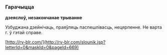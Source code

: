 ### Гарачыцца
**дзеяслоў, незакончанае трыванне**

Узбуджана дзейнічаць, праяўляць паспешлівасць, нецярпенне. Не варта г. ў гэтай справе.

<a rel="author">[http://rv-blr.com/](http://rv-blr.com/slounik.jsp?letterId=0&maskId=0&pageId=669)</a>

